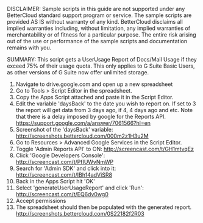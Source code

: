 DISCLAIMER: Sample scripts in this guide are not supported under any BetterCloud standard support program or service. The sample scripts are provided AS IS without warranty of any kind. BetterCloud disclaims all implied warranties including, without limitation, any implied warranties of merchantability or of fitness for a particular purpose. The entire risk arising out of the use or performance of the sample scripts and documentation remains with you.

SUMMARY: This script gets a UserUsage Report of Docs/Mail Usage if they exceed 75% of their usage quota. This only applies to G Suite Basic Users, as other versions of G Suite now offer unlimited storage.

1) Navigate to drive.google.com and open up a new spreadsheet
2) Go to Tools > Script Editor in the spreadsheet.
3) Copy the Apps Script attached and paste it in the Script Editor.
4) Edit the variable 'daysBack' to the date you wish to report on. If set to 3 the report will get data from 3 days ago, if 4, 4 days ago and etc. 
Note that there is a delay imposed by google for the Reports API. https://support.google.com/a/answer/7061566?hl=en
5) Screenshot of the 'daysBack' variable: http://screenshots.bettercloud.com/000m2z1H3u2M
6) Go to Resources > Advanced Google Services in the Script Editor.
7) Toggle 'Admin Reports API' to ON: http://screencast.com/t/GH1mtvqEz
8) Click 'Google Developers Console': http://screencast.com/t/PfIUWvNmWP
9) Search for 'Admin SDK' and click into it: http://screencast.com/t/IBh14adViSR8
10) Back in the Apps Script hit 'OK'
11) Select 'generateUserUsageReport' and click 'Run': http://screencast.com/t/EQ6dv0wg0
12) Accept permissions
13) The spreadsheet should then be populated with the generated report.
http://screenshots.bettercloud.com/0S22182f2R03
